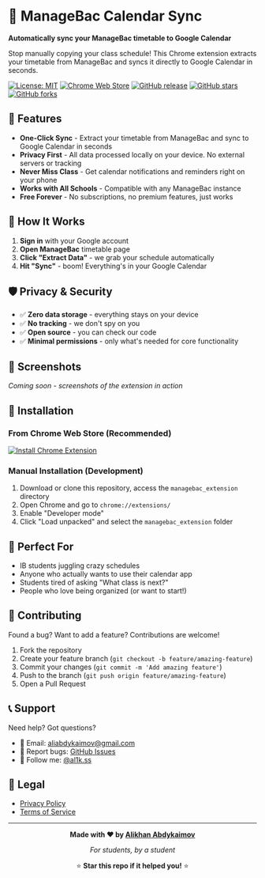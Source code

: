 # 📅 ManageBac Calendar Sync

**Automatically sync your ManageBac timetable to Google Calendar**

Stop manually copying your class schedule! This Chrome extension extracts your timetable from ManageBac and syncs it directly to Google Calendar in seconds.

[![License: MIT](https://img.shields.io/badge/License-MIT-yellow.svg)](https://opensource.org/licenses/MIT)
[![Chrome Web Store](https://img.shields.io/chrome-web-store/v/YOUR-EXTENSION-ID?label=Chrome%20Web%20Store)](https://chromewebstore.google.com/detail/managebac-calendar-sync/fginnegojpkpbgeoajanjhaiacioboof)
[![GitHub release](https://img.shields.io/github/v/release/al1kss/ManageBac2Calendar?include_prereleases)](https://github.com/al1kss/ManageBac2Calendar/releases)
[![GitHub stars](https://img.shields.io/github/stars/al1kss/ManageBac2Calendar?style=social)](https://github.com/al1kss/ManageBac2Calendar/stargazers)
[![GitHub forks](https://img.shields.io/github/forks/al1kss/ManageBac2Calendar?style=social)](https://github.com/al1kss/ManageBac2Calendar/network/members)


## 🚀 Features

- **One-Click Sync** - Extract your timetable from ManageBac and sync to Google Calendar in seconds
- **Privacy First** - All data processed locally on your device. No external servers or tracking
- **Never Miss Class** - Get calendar notifications and reminders right on your phone
- **Works with All Schools** - Compatible with any ManageBac instance
- **Free Forever** - No subscriptions, no premium features, just works

## 📱 How It Works

1. **Sign in** with your Google account
2. **Open ManageBac** timetable page
3. **Click "Extract Data"** - we grab your schedule automatically
4. **Hit "Sync"** - boom! Everything's in your Google Calendar

## 🛡️ Privacy & Security

- ✅ **Zero data storage** - everything stays on your device
- ✅ **No tracking** - we don't spy on you
- ✅ **Open source** - you can check our code
- ✅ **Minimal permissions** - only what's needed for core functionality

## 📸 Screenshots

*Coming soon - screenshots of the extension in action*

## 🔧 Installation

### From Chrome Web Store (Recommended)
[![Install Chrome Extension](https://img.shields.io/badge/Install-Chrome%20Extension-4285f4?style=for-the-badge&logo=googlechrome&logoColor=white)](https://chromewebstore.google.com/detail/managebac-calendar-sync/fginnegojpkpbgeoajanjhaiacioboof)

### Manual Installation (Development)
1. Download or clone this repository, access the `managebac_extension` directory
2. Open Chrome and go to `chrome://extensions/`
3. Enable "Developer mode"
4. Click "Load unpacked" and select the `managebac_extension` folder

## 🎯 Perfect For

- IB students juggling crazy schedules
- Anyone who actually wants to use their calendar app
- Students tired of asking "What class is next?"
- People who love being organized (or want to start!)

## 🤝 Contributing

Found a bug? Want to add a feature? Contributions are welcome!

1. Fork the repository
2. Create your feature branch (`git checkout -b feature/amazing-feature`)
3. Commit your changes (`git commit -m 'Add amazing feature'`)
4. Push to the branch (`git push origin feature/amazing-feature`)
5. Open a Pull Request

## 📞 Support

Need help? Got questions?

- 📧 Email: [aliabdykaimov@gmail.com](mailto:aliabdykaimov@gmail.com)
- 🐛 Report bugs: [GitHub Issues](https://github.com/al1kss/ManageBac2Calendar/issues)
- 💬 Follow me: [@al1k.ss](https://instagram.com/al1k.ss)

## 📄 Legal

- [Privacy Policy](https://al1kss.github.io/ManageBac2Calendar/privacy-policy.html)
- [Terms of Service](https://al1kss.github.io/ManageBac2Calendar/terms-of-service.html)

---

<div align="center">

**Made with ❤️ by [Alikhan Abdykaimov](https://github.com/al1kss)**

*For students, by a student*

⭐ **Star this repo if it helped you!** ⭐

</div>
